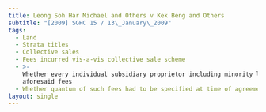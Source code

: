 ```yaml
---
title: Leong Soh Har Michael and Others v Kek Beng and Others
subtitle: "[2009] SGHC 15 / 13\_January\_2009"
tags:
  - Land
  - Strata titles
  - Collective sales
  - Fees incurred vis-a-vis collective sale scheme
  - >-
    Whether every individual subsidiary proprietor including minority liable for
    aforesaid fees
  - Whether quantum of such fees had to be specified at time of agreement
layout: single
---
```


